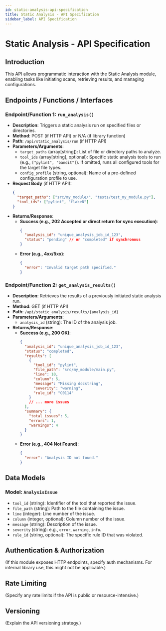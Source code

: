 ```yaml
---
id: static-analysis-api-specification
title: Static Analysis - API Specification
sidebar_label: API Specification
---
```


# Static Analysis - API Specification

## Introduction

This API allows programmatic interaction with the Static Analysis module, enabling tasks like initiating scans, retrieving results, and managing configurations.

## Endpoints / Functions / Interfaces

### Endpoint/Function 1: `run_analysis()`

- **Description**: Triggers a static analysis run on specified files or directories.
- **Method**: POST (if HTTP API) or N/A (if library function)
- **Path**: `/api/static_analysis/run` (if HTTP API)
- **Parameters/Arguments**:
    - `target_paths` (array[string]): List of file or directory paths to analyze.
    - `tool_ids` (array[string], optional): Specific static analysis tools to run (e.g., `["pylint", "bandit"]`). If omitted, runs all configured tools for the target file types.
    - `config_profile` (string, optional): Name of a pre-defined configuration profile to use.
- **Request Body** (if HTTP API):
    ```json
    {
      "target_paths": ["src/my_module/", "tests/test_my_module.py"],
      "tool_ids": ["pylint", "flake8"]
    }
    ```
- **Returns/Response**:
    - **Success (e.g., 202 Accepted or direct return for sync execution)**:
        ```json
        {
          "analysis_id": "unique_analysis_job_id_123",
          "status": "pending" // or "completed" if synchronous
        }
        ```
    - **Error (e.g., 4xx/5xx)**:
        ```json
        {
          "error": "Invalid target path specified."
        }
        ```

### Endpoint/Function 2: `get_analysis_results()`

- **Description**: Retrieves the results of a previously initiated static analysis run.
- **Method**: GET (if HTTP API)
- **Path**: `/api/static_analysis/results/{analysis_id}`
- **Parameters/Arguments**:
    - `analysis_id` (string): The ID of the analysis job.
- **Returns/Response**:
    - **Success (e.g., 200 OK)**:
        ```json
        {
          "analysis_id": "unique_analysis_job_id_123",
          "status": "completed",
          "results": [
            {
              "tool_id": "pylint",
              "file_path": "src/my_module/main.py",
              "line": 10,
              "column": 5,
              "message": "Missing docstring",
              "severity": "warning",
              "rule_id": "C0114"
            }
            // ... more issues
          ],
          "summary": {
            "total_issues": 5,
            "errors": 1,
            "warnings": 4
          }
        }
        ```
    - **Error (e.g., 404 Not Found)**:
        ```json
        {
          "error": "Analysis ID not found."
        }
        ```

## Data Models

### Model: `AnalysisIssue`
- `tool_id` (string): Identifier of the tool that reported the issue.
- `file_path` (string): Path to the file containing the issue.
- `line` (integer): Line number of the issue.
- `column` (integer, optional): Column number of the issue.
- `message` (string): Description of the issue.
- `severity` (string): e.g., `error`, `warning`, `info`.
- `rule_id` (string, optional): The specific rule ID that was violated.

## Authentication & Authorization

(If this module exposes HTTP endpoints, specify auth mechanisms. For internal library use, this might not be applicable.)

## Rate Limiting

(Specify any rate limits if the API is public or resource-intensive.)

## Versioning

(Explain the API versioning strategy.) 